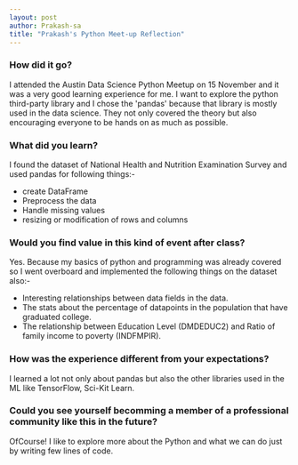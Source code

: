 ```yaml
---
layout: post
author: Prakash-sa
title: "Prakash's Python Meet-up Reflection"
---
```


### How did it go?
I attended the Austin Data Science Python Meetup on 15 November and it was a very good learning experience for me. I want to explore the python third-party library and I chose the 'pandas' because that library is mostly used in the data science.
They not only covered the theory but also encouraging everyone to be hands on as much as possible.


### What did you learn?

I found the dataset of National Health and Nutrition Examination Survey and used pandas for following things:-

- create DataFrame
- Preprocess the data
- Handle missing values
- resizing or modification of rows and columns


### Would you find value in this kind of event after class?

Yes. Because my basics of python and programming was already covered so I went overboard and implemented the following things on the dataset also:-

- Interesting relationships between data fields in the data.
- The stats about the percentage of datapoints in the population that have graduated college.
- The relationship between Education Level (DMDEDUC2) and Ratio of family income to poverty (INDFMPIR).


### How was the experience different from your expectations?
I learned a lot not only about pandas but also the other libraries used in the ML like TensorFlow, Sci-Kit Learn.


### Could you see yourself becomming a member of a professional community like this in the future?
OfCourse! I like to explore more about the Python and what we can do just by writing few lines of code. 
